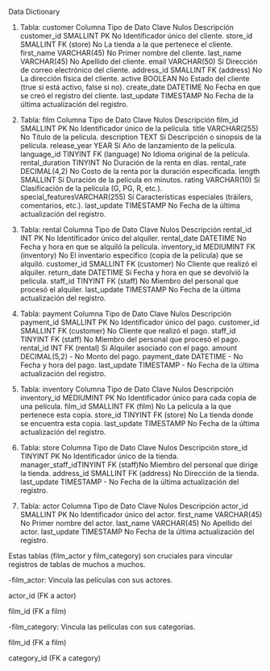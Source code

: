 Data Dictionary

1. Tabla: customer
Columna	        Tipo de Dato	Clave	Nulos	Descripción
customer_id	SMALLINT	PK	No	Identificador único del cliente.
store_id	SMALLINT    FK (store)	No	La tienda a la que pertenece el cliente.
first_name	VARCHAR(45)		No	Primer nombre del cliente.
last_name	VARCHAR(45)		No	Apellido del cliente.
email	        VARCHAR(50)	        Sí	Dirección de correo electrónico del cliente.
address_id	SMALLINT   FK (address)	No	La dirección física del cliente.
active	        BOOLEAN		        No	Estado del cliente (true si está activo, false si no).
create_date	DATETIME		No	Fecha en que se creó el registro del cliente.
last_update	TIMESTAMP		No	Fecha de la última actualización del registro.




2. Tabla: film
Columna	        Tipo de Dato	Clave	Nulos	Descripción
film_id	        SMALLINT	PK	No	Identificador único de la película.
title	        VARCHAR(255)            No	Título de la película.
description	TEXT		        Sí	Descripción o sinopsis de la película.
release_year	YEAR		        Sí	Año de lanzamiento de la película.
language_id	TINYINT	FK (language)	No	Idioma original de la película.
rental_duration	TINYINT		        No	Duración de la renta en días.
rental_rate	DECIMAL(4,2)		No	Costo de la renta por la duración especificada.
length	        SMALLINT	        Sí	Duración de la película en minutos.
rating	        VARCHAR(10)	        Sí	Clasificación de la película (G, PG, R, etc.).
special_featuresVARCHAR(255)            Sí	Características especiales (tráilers, comentarios, etc.).
last_update	TIMESTAMP	        No	Fecha de la última actualización del registro.




3. Tabla: rental
Columna	       Tipo de Dato	Clave	Nulos	Descripción
rental_id	INT	        PK	No	Identificador único del alquiler.
rental_date	DATETIME		No	Fecha y hora en que se alquiló la película.
inventory_id	MEDIUMINT	FK (inventory)	No	El inventario específico (copia de la película) que se alquiló.
customer_id	SMALLINT	FK (customer)	No	Cliente que realizó el alquiler.
return_date	DATETIME		Sí	Fecha y hora en que se devolvió la película.
staff_id	TINYINT	     FK (staff)	No	Miembro del personal que procesó el alquiler.
last_update	TIMESTAMP		No	Fecha de la última actualización del registro.




4. Tabla: payment
Columna	       Tipo de Dato	Clave	Nulos	Descripción
payment_id	SMALLINT	PK	No	Identificador único del pago.
customer_id	SMALLINT  FK (customer)	No	Cliente que realizó el pago.
staff_id	TINYINT	  FK (staff)	No	Miembro del personal que procesó el pago.
rental_id	INT	  FK (rental)	Sí	Alquiler asociado con el pago.
amount	        DECIMAL(5,2)	-	No	Monto del pago.
payment_date	DATETIME	-	No	Fecha y hora del pago.
last_update	TIMESTAMP	-	No	Fecha de la última actualización del registro.




5. Tabla: inventory
Columna	       Tipo de Dato	Clave	Nulos	Descripción
inventory_id	MEDIUMINT	PK	No	Identificador único para cada copia de una película.
film_id	        SMALLINT    FK (film)	No	La película a la que pertenece esta copia.
store_id	TINYINT	    FK (store)	No	La tienda donde se encuentra esta copia.
last_update	TIMESTAMP		No	Fecha de la última actualización del registro.




6. Tabla: store
Columna	        Tipo de Dato	Clave	Nulos	Descripción
store_id	TINYINT	PK	No	Identificador único de la tienda.
manager_staff_idTINYINT	FK (staff)No	Miembro del personal que dirige la tienda.
address_id	SMALLINT	FK (address)	No	Dirección de la tienda.
last_update	TIMESTAMP	-        No	Fecha de la última actualización del registro.




7. Tabla: actor
Columna	       Tipo de Dato	Clave	Nulos	Descripción
actor_id	SMALLINT	PK	No	Identificador único del actor.
first_name	VARCHAR(45)		No	Primer nombre del actor.
last_name	VARCHAR(45)		No	Apellido del actor.
last_update	TIMESTAMP		No	Fecha de la última actualización del registro.




Estas tablas (film_actor y film_category) son cruciales para vincular registros de tablas de muchos a muchos.

-film_actor: Vincula las películas con sus actores.

 actor_id (FK a actor)

 film_id (FK a film)

-film_category: Vincula las películas con sus categorías.

 film_id (FK a film)

 category_id (FK a category)

